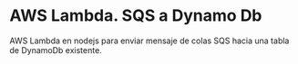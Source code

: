 # AWS Lambda. SQS a Dynamo Db

AWS Lambda en nodejs para enviar mensaje de colas SQS hacia una tabla de DynamoDb existente.
